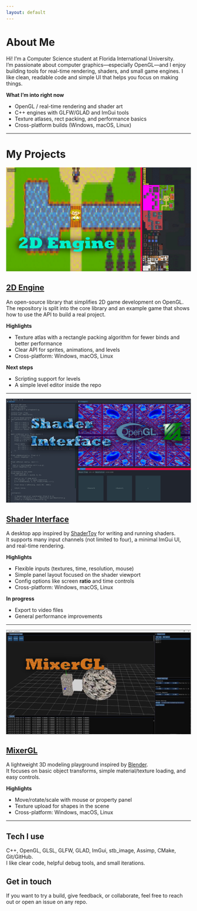 ```yaml
---
layout: default
---
```


# About Me

Hi! I’m a Computer Science student at Florida International University.  
I’m passionate about computer graphics—especially OpenGL—and I enjoy building tools for real-time rendering, shaders, and small game engines. I like clean, readable code and simple UI that helps you focus on making things.

**What I’m into right now**
- OpenGL / real-time rendering and shader art
- C++ engines with GLFW/GLAD and ImGui tools
- Texture atlases, rect packing, and performance basics
- Cross-platform builds (Windows, macOS, Linux)

---

# My Projects

![Branching](./assets/images/2DEngine.jpg)

## [2D Engine](https://github.com/MuzychenkoNikita/2D-Engine)

An open-source library that simplifies 2D game development on OpenGL.  
The repository is split into the core library and an example game that shows how to use the API to build a real project.

**Highlights**
- Texture atlas with a rectangle packing algorithm for fewer binds and better performance  
- Clear API for sprites, animations, and levels  
- Cross-platform: Windows, macOS, Linux  

**Next steps**
- Scripting support for levels  
- A simple level editor inside the repo

---

![Branching](./assets/images/ShaderInterface.jpg)

## [Shader Interface](https://github.com/MuzychenkoNikita/ShaderInterface)

A desktop app inspired by [ShaderToy](https://www.shadertoy.com) for writing and running shaders.  
It supports many input channels (not limited to four), a minimal ImGui UI, and real-time rendering.

**Highlights**
- Flexible inputs (textures, time, resolution, mouse)  
- Simple panel layout focused on the shader viewport  
- Config options like screen **ratio** and time controls  
- Cross-platform: Windows, macOS, Linux

**In progress**
- Export to video files  
- General performance improvements

---

![Branching](./assets/images/MixerGL.jpg)

## [MixerGL](https://github.com/MuzychenkoNikita/MixerGL)

A lightweight 3D modeling playground inspired by [Blender](https://www.blender.org).  
It focuses on basic object transforms, simple material/texture loading, and easy controls.

**Highlights**
- Move/rotate/scale with mouse or property panel  
- Texture upload for shapes in the scene  
- Cross-platform: Windows, macOS, Linux

---

## Tech I use

C++, OpenGL, GLSL, GLFW, GLAD, ImGui, stb\_image, Assimp, CMake, Git/GitHub.  
I like clear code, helpful debug tools, and small iterations.

## Get in touch

If you want to try a build, give feedback, or collaborate, feel free to reach out or open an issue on any repo.
